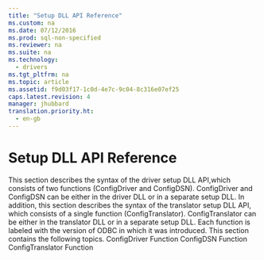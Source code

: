 ```yaml
---
title: "Setup DLL API Reference"
ms.custom: na
ms.date: 07/12/2016
ms.prod: sql-non-specified
ms.reviewer: na
ms.suite: na
ms.technology: 
  - drivers
ms.tgt_pltfrm: na
ms.topic: article
ms.assetid: f9d03f17-1c0d-4e7c-9c04-8c316e07ef25
caps.latest.revision: 4
manager: jhubbard
translation.priority.ht: 
  - en-gb
---
```

# Setup DLL API Reference
<?xml version="1.0" encoding="utf-8"?>
<developerOrientationDocument xmlns="http://ddue.schemas.microsoft.com/authoring/2003/5" xmlns:xlink="http://www.w3.org/1999/xlink" xmlns:xsi="http://www.w3.org/2001/XMLSchema-instance" xsi:schemaLocation="http://ddue.schemas.microsoft.com/authoring/2003/5 http://dduestorage.blob.core.windows.net/ddueschema/developer.xsd">
  <introduction>
    <para>This section describes the syntax of the driver setup DLL API,which consists of two functions (<legacyBold>ConfigDriver</legacyBold> and <legacyBold>ConfigDSN</legacyBold>). <legacyBold>ConfigDriver </legacyBold>and <legacyBold>ConfigDSN</legacyBold> can be either in the driver DLL or in a separate setup DLL. </para>
    <para>In addition, this section describes the syntax of the translator setup DLL API, which consists of a single function (<legacyBold>ConfigTranslator</legacyBold>). <legacyBold>ConfigTranslator</legacyBold> can be either in the translator DLL or in a separate setup DLL.</para>
    <para>Each function is labeled with the version of ODBC in which it was introduced.</para>
    <para>This section contains the following topics.

</para>
    <list class="bullet">
      <listItem>
        <para>
          <legacyLink xlink:href="9473f48f-bcae-4784-89c1-7839bad4ed13">ConfigDriver Function</legacyLink>
        </para>
      </listItem>
      <listItem>
        <para>
          <legacyLink xlink:href="01ced74e-c575-4a25-83f5-bd7d918123f8">ConfigDSN Function</legacyLink>
        </para>
      </listItem>
      <listItem>
        <para>
          <legacyLink xlink:href="7c22f07e-36de-425b-aa67-e32a84afae92">ConfigTranslator Function</legacyLink>
        </para>
      </listItem>
    </list>
  </introduction>
  <relatedTopics />
</developerOrientationDocument>